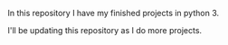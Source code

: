In this repository I have my finished projects in python 3.


I'll be updating this repository as I do more projects.
